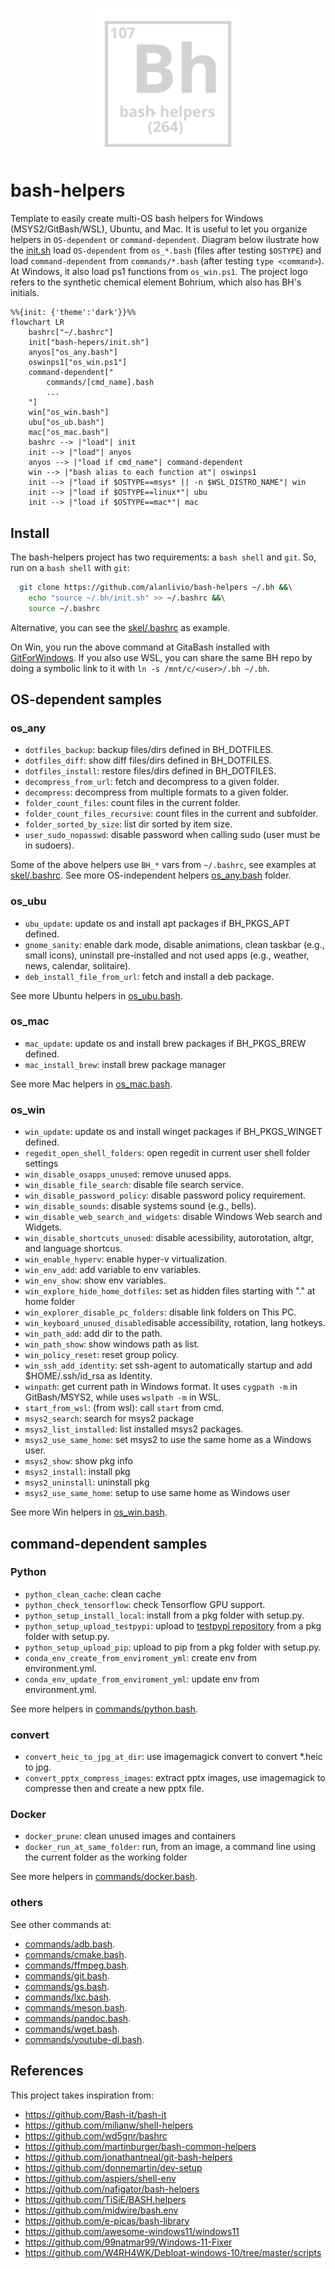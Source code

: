 <h1 align="center"><img src="logo.svg" width="250" onerror='this.style.display="none"'/></h1>

# bash-helpers

Template to easily create multi-OS bash helpers for Windows (MSYS2/GitBash/WSL), Ubuntu, and Mac. It is useful to let you organize helpers in `OS-dependent` or `command-dependent`. Diagram below ilustrate how the [init.sh](init.sh) load `OS-dependent` from `os_*.bash` (files after testing `$OSTYPE`) and load `command-dependent` from `commands/*.bash` (after testing `type <command>`). At Windows, it also load  ps1 functions from `os_win.ps1`.
The project logo refers to the synthetic chemical element Bohrium, which also has BH's initials.

```mermaid
%%{init: {'theme':'dark'}}%%
flowchart LR
    bashrc["~/.bashrc"]
    init["bash-hepers/init.sh"]
    anyos["os_any.bash"]
    oswinps1["os_win.ps1"]
    command-dependent["
        commands/[cmd_name].bash
        ...
    "]
    win["os_win.bash"]
    ubu["os_ub.bash"]
    mac["os_mac.bash"]
    bashrc --> |"load"| init
    init --> |"load"| anyos
    anyos --> |"load if cmd_name"| command-dependent
    win --> |"bash alias to each function at"| oswinps1
    init --> |"load if $OSTYPE==msys* || -n $WSL_DISTRO_NAME"| win
    init --> |"load if $OSTYPE==linux*"| ubu
    init --> |"load if $OSTYPE==mac*"| mac
```

## Install

The bash-helpers project has two requirements: a `bash shell` and `git`. So, run on a `bash shell` with `git`:

```bash
  git clone https://github.com/alanlivio/bash-helpers ~/.bh &&\
    echo "source ~/.bh/init.sh" >> ~/.bashrc &&\
    source ~/.bashrc
```

Alternative, you can see the [skel/.bashrc](skel/.bashrc) as example.

On Win, you run the above command at GitaBash installed with [GitForWindows](https://gitforwindows.org). If you also use WSL, you can share the same BH repo by doing a symbolic link to it with `ln -s /mnt/c/<user>/.bh ~/.bh`.

## OS-dependent samples

### os_any

* `dotfiles_backup`: backup files/dirs defined in BH_DOTFILES.
* `dotfiles_diff`: show diff files/dirs defined in BH_DOTFILES.
* `dotfiles_install`: restore files/dirs defined in BH_DOTFILES.
* `decompress_from_url`: fetch and decompress to a given folder.
* `decompress`: decompress from multiple formats to a given folder.
* `folder_count_files`: count files in the current folder.
* `folder_count_files_recursive`: count files in the current and subfolder.
* `folder_sorted_by_size`: list dir sorted by item size.
* `user_sudo_nopasswd`: disable password when calling sudo (user must be in sudoers).

Some of the above helpers use `BH_*` vars from `~/.bashrc`, see examples at [skel/.bashrc](skel/.bashrc).
See more OS-independent helpers  [os_any.bash](os_any.bash) folder.

### os_ubu

* `ubu_update`: update os and install apt packages if BH_PKGS_APT defined.
* `gnome_sanity`: enable dark mode, disable animations, clean taskbar (e.g., small icons), uninstall pre-installed and not used apps (e.g., weather, news, calendar, solitaire).
* `deb_install_file_from_url`: fetch and install a deb package.

See more Ubuntu helpers in [os_ubu.bash](os_ubu.bash).

### os_mac

* `mac_update`: update os and install brew packages if BH_PKGS_BREW defined.
* `mac_install_brew`: install brew package manager

See more Mac helpers in [os_mac.bash](os_mac.bash).

### os_win

* `win_update`: update os and install winget packages if BH_PKGS_WINGET defined.
* `regedit_open_shell_folders`: open regedit in current user shell folder settings
* `win_disable_osapps_unused`: remove unused apps.
* `win_disable_file_search`: disable file search service.
* `win_disable_password_policy`: disable password policy requirement.
* `win_disable_sounds`: disable systems sound (e.g., bells).
* `win_disable_web_search_and_widgets`: disable Windows Web search and Widgets.
* `win_disable_shortcuts_unused`: disable acessibility, autorotation, altgr, and language shortcus.
* `win_enable_hyperv`: enable hyper-v virtualization.
* `win_env_add`: add variable to env variables.
* `win_env_show`: show env variables.
* `win_explore_hide_home_dotfiles`: set as hidden files starting with "." at home folder
* `win_explorer_disable_pc_folders`: disable link folders on This PC.
* `win_keyboard_unused_disable`disable accessibility, rotation, lang hotkeys.
* `win_path_add`: add dir to the path.
* `win_path_show`: show windows path as list.
* `win_policy_reset`: reset group policy.
* `win_ssh_add_identity`: set ssh-agent to automatically startup and add $HOME/.ssh/id_rsa as Identity.
* `winpath`: get current path in Windows format. It uses `cygpath -m` in GitBash/MSYS2, while uses `wslpath -m` in WSL.
* `start_from_wsl`: (from wsl): call `start` from cmd.
* `msys2_search`: search for msys2 package
* `msys2_list_installed`: list installed msys2 packages.
* `msys2_use_same_home`: set msys2 to use the same home as a Windows user.
* `msys2_show`: show pkg info
* `msys2_install`: install pkg
* `msys2_uninstall`: uninstall pkg
* `msys2_use_same_home`: setup to use same home as Windows user

See more Win helpers in [os_win.bash](os_win.bash).

## command-dependent samples

### Python

* `python_clean_cache`: clean cache
* `python_check_tensorflow`: check Tensorflow GPU support.
* `python_setup_install_local`: install from a pkg folder with setup.py.
* `python_setup_upload_testpypi`: upload to [testpypi repository](https://test.pypi.org/) from a pkg folder with setup.py.
* `python_setup_upload_pip`: upload to pip from a pkg folder with setup.py.
* `conda_env_create_from_enviroment_yml`: create env from environment.yml.
* `conda_env_update_from_enviroment_yml`: update env from environment.yml.

See more helpers in [commands/python.bash](commands/python.bash).

### convert

* `convert_heic_to_jpg_at_dir`: use imagemagick convert to convert *.heic to jpg.
* `convert_pptx_compress_images`: extract pptx images, use imagemagick to compresse then and create a new pptx file.

### Docker

* `docker_prune`: clean unused images and containers
* `docker_run_at_same_folder`: run, from an image, a command line using the current folder as the working folder

See more helpers in [commands/docker.bash](commands/docker.bash).

### others

See other commands at:

* [commands/adb.bash](commands/adb.bash).
* [commands/cmake.bash](commands/cmake.bash).
* [commands/ffmpeg.bash](commands/ffmpeg.bash).
* [commands/git.bash](commands/git.bash).
* [commands/gs.bash](commands/gs.bash).
* [commands/lxc.bash](commands/lxc.bash).
* [commands/meson.bash](commands/meson.bash).
* [commands/pandoc.bash](commands/pandoc.bash).
* [commands/wget.bash](commands/wget.bash).
* [commands/youtube-dl.bash](commands/youtube-dl.bash).

## References

This project takes inspiration from:

* <https://github.com/Bash-it/bash-it>
* <https://github.com/milianw/shell-helpers>
* <https://github.com/wd5gnr/bashrc>
* <https://github.com/martinburger/bash-common-helpers>
* <https://github.com/jonathantneal/git-bash-helpers>
* <https://github.com/donnemartin/dev-setup>
* <https://github.com/aspiers/shell-env>
* <https://github.com/nafigator/bash-helpers>
* <https://github.com/TiSiE/BASH.helpers>
* <https://github.com/midwire/bash.env>
* <https://github.com/e-picas/bash-library>
* <https://github.com/awesome-windows11/windows11>
* <https://github.com/99natmar99/Windows-11-Fixer>
* <https://github.com/W4RH4WK/Debloat-windows-10/tree/master/scripts>
